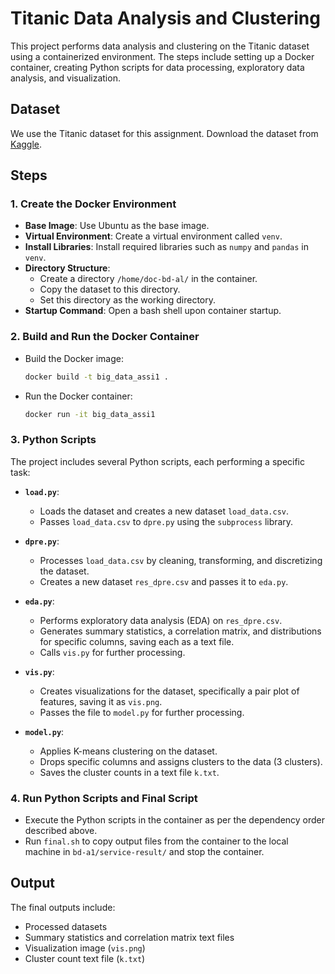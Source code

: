 # Titanic Data Analysis and Clustering

This project performs data analysis and clustering on the Titanic dataset using a containerized environment. The steps include setting up a Docker container, creating Python scripts for data processing, exploratory data analysis, and visualization.

## Dataset

We use the Titanic dataset for this assignment. Download the dataset from [Kaggle](https://www.kaggle.com/c/titanic/data?select=train.csv).

## Steps

### 1. Create the Docker Environment

- **Base Image**: Use Ubuntu as the base image.
- **Virtual Environment**: Create a virtual environment called `venv`.
- **Install Libraries**: Install required libraries such as `numpy` and `pandas` in `venv`.
- **Directory Structure**: 
  - Create a directory `/home/doc-bd-al/` in the container.
  - Copy the dataset to this directory.
  - Set this directory as the working directory.
- **Startup Command**: Open a bash shell upon container startup.

### 2. Build and Run the Docker Container

- Build the Docker image:
  ```bash
  docker build -t big_data_assi1 .
  ```
- Run the Docker container:
  ```bash
  docker run -it big_data_assi1
  ```

### 3. Python Scripts

The project includes several Python scripts, each performing a specific task:

- **`load.py`**:
  - Loads the dataset and creates a new dataset `load_data.csv`.
  - Passes `load_data.csv` to `dpre.py` using the `subprocess` library.

- **`dpre.py`**:
  - Processes `load_data.csv` by cleaning, transforming, and discretizing the dataset.
  - Creates a new dataset `res_dpre.csv` and passes it to `eda.py`.

- **`eda.py`**:
  - Performs exploratory data analysis (EDA) on `res_dpre.csv`.
  - Generates summary statistics, a correlation matrix, and distributions for specific columns, saving each as a text file.
  - Calls `vis.py` for further processing.

- **`vis.py`**:
  - Creates visualizations for the dataset, specifically a pair plot of features, saving it as `vis.png`.
  - Passes the file to `model.py` for further processing.

- **`model.py`**:
  - Applies K-means clustering on the dataset.
  - Drops specific columns and assigns clusters to the data (3 clusters).
  - Saves the cluster counts in a text file `k.txt`.

### 4. Run Python Scripts and Final Script

- Execute the Python scripts in the container as per the dependency order described above.
- Run `final.sh` to copy output files from the container to the local machine in `bd-a1/service-result/` and stop the container.

## Output

The final outputs include:

- Processed datasets
- Summary statistics and correlation matrix text files
- Visualization image (`vis.png`)
- Cluster count text file (`k.txt`)
